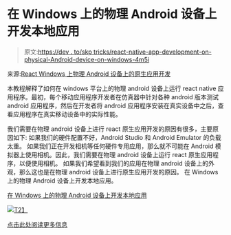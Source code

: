 # 在 Windows 上的物理 Android 设备上开发本地应用

> 原文:[https://dev . to/skp tricks/react-native-app-development-on-physical-Android-device-on-windows-4m5i](https://dev.to/skptricks/react-native-app-development-on-physical-android-device-on-windows-4m5i)

来源:[React Windows 上物理 Android 设备上的原生应用开发](https://www.skptricks.com/2019/05/react-native-app-development-on-physical-android-device-on-windows.html)

本教程解释了如何在 windows 平台上的物理 android 设备上运行 react native 应用程序。最初，每个移动应用程序开发者在仿真器中针对各种 android 版本测试 android 应用程序，然后在开发者将 android 应用程序安装在真实设备中之后，查看应用程序在真实移动设备中的实际性能。

我们需要在物理 android 设备上进行 react 原生应用开发的原因有很多，主要原因如下:
如果我们的硬件配置不好，Android Studio 和 Android Emulator 的负载太重。
如果我们正在开发相机等任何硬件专用应用，那么就不可能在 Android 模拟器上使用相机。因此，我们需要在物理 android 设备上运行 react 原生应用程序，以便使用相机。
如果我们希望看到我们的应用在物理 android 设备上的外观，那么这也是在物理 android 设备上进行原生应用开发的原因。
在 Windows 上的物理 Android 设备上开发本地应用。

[在 Windows 上的物理 Android 设备上开发本地应用](https://www.skptricks.com/2019/05/react-native-app-development-on-physical-android-device-on-windows.html)

[![](../Images/e2b6e3f40765eb9674f907cd8f67ae76.png)T2】](https://res.cloudinary.com/practicaldev/image/fetch/s--rHkTGuX7--/c_limit%2Cf_auto%2Cfl_progressive%2Cq_auto%2Cw_880/https://1.bp.blogspot.com/-wo_GX0knrMw/XOqdKHVQIbI/AAAAAAAAC3E/L_uLMY0XisghgAp1jSXqcbrZj_Xv27KgACLcBGAs/s400/react-native-app-development-on-physical-android-device-on-windows.jpg)

[点击此处阅读更多信息](https://www.skptricks.com/2019/05/react-native-app-development-on-physical-android-device-on-windows.html)